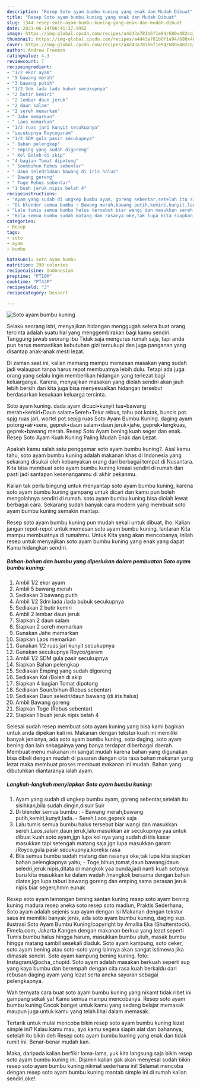 ```yaml
---
description: "Resep Soto ayam bumbu kuning yang enak dan Mudah Dibuat"
title: "Resep Soto ayam bumbu kuning yang enak dan Mudah Dibuat"
slug: 1344-resep-soto-ayam-bumbu-kuning-yang-enak-dan-mudah-dibuat
date: 2021-06-14T06:41:37.995Z
image: https://img-global.cpcdn.com/recipes/a4d43a781b6f1e94/680x482cq70/soto-ayam-bumbu-kuning-foto-resep-utama.jpg
thumbnail: https://img-global.cpcdn.com/recipes/a4d43a781b6f1e94/680x482cq70/soto-ayam-bumbu-kuning-foto-resep-utama.jpg
cover: https://img-global.cpcdn.com/recipes/a4d43a781b6f1e94/680x482cq70/soto-ayam-bumbu-kuning-foto-resep-utama.jpg
author: Andrew Freeman
ratingvalue: 4.3
reviewcount: 7
recipeingredient:
- "1/2 ekor ayam"
- "5 bawang merah"
- "3 bawang putih"
- "1/2 Sdm lada lada bubuk secukupnya"
- "2 butir kemiri"
- "2 lembar daun jeruk"
- "2 daun salam"
- "2 sereh memarkan"
- " Jahe memarkan"
- " Laos memarkan"
- "1/2 ruas jari kunyit secukupnya"
- "secukupnya Roycogaram"
- "1/2 SDM gula pasir secukupnya"
- " Bahan pelengkap"
- " Emping yang sudah digoreng"
- " Kol Boleh di skip"
- "4 bagian Tomat dipotong"
- " Sounbihun Rebus sebentar"
- " Daun seledridaun bawang di iris halus"
- " Bawang goreng"
- " Toge Rebus sebentar"
- "1 buah jeruk nipis belah 4"
recipeinstructions:
- "Ayam yang sudah di ungkep bumbu ayam, goreng sebentar,setelah itu sisihkan,bila sudah dingin,disuir Suir"
- "Di blender semua bumbu : Bawang merah,bawang putih,kemiri,kunyit,lada. Sereh,Laos,geprek saja"
- "Lalu tumis semua bumbu halus tersebut biar wangi dan masukkan sereh,Laos,salam,daun jeruk,lalu masukkan air secukupnya yaa untuk dibuat kuah soto ayam,jgn lupa kol nya yang sudah di iris kasar masukkan tapi setengah matang saja,jgn lupa masukkan garam /Royco,gula pasir secukupnya,koreksi rasa"
- "Bila semua bumbu sudah matang dan rasanya oke,tak lupa kita siapkan bahan pelengkapnya yaitu; Toge,bihun,tomat,daun bawang/daun seledri,jeruk nipis,ditata di mangkok yaa bunda,jadi nanti kuah sotonya baru kita masukkan ke dalam wadah /mangkok bersama dengan bahan diatas,jgn lupa taburi bawang goreng dan emping,sama perasan jeruk nipis biar segerr,hmm eunak"
categories:
- Resep
tags:
- soto
- ayam
- bumbu

katakunci: soto ayam bumbu 
nutrition: 299 calories
recipecuisine: Indonesian
preptime: "PT10M"
cooktime: "PT43M"
recipeyield: "3"
recipecategory: Dessert

---
```



![Soto ayam bumbu kuning](https://img-global.cpcdn.com/recipes/a4d43a781b6f1e94/680x482cq70/soto-ayam-bumbu-kuning-foto-resep-utama.jpg)

Selaku seorang istri, menyajikan hidangan menggugah selera buat orang tercinta adalah suatu hal yang menggembirakan bagi kamu sendiri. Tanggung jawab seorang ibu Tidak saja mengurus rumah saja, tapi anda pun harus memastikan kebutuhan gizi tercukupi dan juga panganan yang disantap anak-anak mesti lezat.

Di zaman  saat ini, kalian memang mampu memesan masakan yang sudah jadi walaupun tanpa harus repot membuatnya lebih dulu. Tetapi ada juga orang yang selalu ingin memberikan hidangan yang terlezat bagi keluarganya. Karena, menyajikan masakan yang diolah sendiri akan jauh lebih bersih dan kita juga bisa menyesuaikan hidangan tersebut berdasarkan kesukaan keluarga tercinta. 

Soto ayam kuning. dada ayam dicuci•kunyit tua•bawang merah•kemiri•Daun salam•Sereh•Telur rebus, tahu pot.kotak, buncis pot. spjg ruas jari, wortel pot.sepjg ruas Soto Ayam Bumbu Kuning. daging ayam potong•air•sere, geprek•daun salam•daun jeruk•jahe, geprek•lengkuas, geprek•bawang merah. Resep Soto Ayam bening kuah seger dan enak. Resep Soto Ayam Kuah Kuning Paling Mudah Enak dan Lezat.

Apakah kamu salah satu penggemar soto ayam bumbu kuning?. Asal kamu tahu, soto ayam bumbu kuning adalah makanan khas di Indonesia yang sekarang disukai oleh kebanyakan orang dari berbagai tempat di Nusantara. Kita bisa membuat soto ayam bumbu kuning kreasi sendiri di rumah dan pasti jadi santapan kesenanganmu di akhir pekanmu.

Kalian tak perlu bingung untuk menyantap soto ayam bumbu kuning, karena soto ayam bumbu kuning gampang untuk dicari dan kamu pun boleh mengolahnya sendiri di rumah. soto ayam bumbu kuning bisa diolah lewat berbagai cara. Sekarang sudah banyak cara modern yang membuat soto ayam bumbu kuning semakin mantap.

Resep soto ayam bumbu kuning pun mudah sekali untuk dibuat, lho. Kalian jangan repot-repot untuk memesan soto ayam bumbu kuning, lantaran Kita mampu membuatnya di rumahmu. Untuk Kita yang akan mencobanya, inilah resep untuk menyajikan soto ayam bumbu kuning yang enak yang dapat Kamu hidangkan sendiri.

<!--inarticleads1-->

##### Bahan-bahan dan bumbu yang diperlukan dalam pembuatan Soto ayam bumbu kuning:

1. Ambil 1/2 ekor ayam
1. Ambil 5 bawang merah
1. Sediakan 3 bawang putih
1. Ambil 1/2 Sdm lada /lada bubuk secukupnya
1. Sediakan 2 butir kemiri
1. Ambil 2 lembar daun jeruk
1. Siapkan 2 daun salam
1. Siapkan 2 sereh memarkan
1. Gunakan  Jahe memarkan
1. Siapkan  Laos memarkan
1. Gunakan 1/2 ruas jari kunyit secukupnya
1. Gunakan secukupnya Royco/garam
1. Ambil 1/2 SDM gula pasir secukupnya
1. Siapkan  Bahan pelengkap
1. Sediakan  Emping yang sudah digoreng
1. Sediakan  Kol /Boleh di skip
1. Siapkan 4 bagian Tomat dipotong
1. Sediakan  Soun/bihun (Rebus sebentar)
1. Sediakan  Daun seledri/daun bawang (di iris halus)
1. Ambil  Bawang goreng
1. Siapkan  Toge (Rebus sebentar)
1. Siapkan 1 buah jeruk nipis belah 4


Selesai sudah resep membuat soto ayam kuning yang bisa kami bagikan untuk anda dipekan kali ini. Makanan dengan tekstur kuah ini memiliki banyak jenisnya, ada soto ayam bumbu kuning, soto daging, soto ayam bening dan lain sebagainya yang banya terdapat diberbagai daerah. Membuat menu makanan ini sangat mudah karena bahan yang digunakan bisa dibeli dengan mudah di pasaran dengan cita rasa bahan makanan yang lezat maka membuat proses membuat makanan ini mudah. Bahan yang dibutuhkan diantaranya ialah ayam. 

<!--inarticleads2-->

##### Langkah-langkah menyiapkan Soto ayam bumbu kuning:

1. Ayam yang sudah di ungkep bumbu ayam, goreng sebentar,setelah itu sisihkan,bila sudah dingin,disuir Suir
1. Di blender semua bumbu : - Bawang merah,bawang putih,kemiri,kunyit,lada. - Sereh,Laos,geprek saja
1. Lalu tumis semua bumbu halus tersebut biar wangi dan masukkan sereh,Laos,salam,daun jeruk,lalu masukkan air secukupnya yaa untuk dibuat kuah soto ayam,jgn lupa kol nya yang sudah di iris kasar masukkan tapi setengah matang saja,jgn lupa masukkan garam /Royco,gula pasir secukupnya,koreksi rasa
1. Bila semua bumbu sudah matang dan rasanya oke,tak lupa kita siapkan bahan pelengkapnya yaitu; - Toge,bihun,tomat,daun bawang/daun seledri,jeruk nipis,ditata di mangkok yaa bunda,jadi nanti kuah sotonya baru kita masukkan ke dalam wadah /mangkok bersama dengan bahan diatas,jgn lupa taburi bawang goreng dan emping,sama perasan jeruk nipis biar segerr,hmm eunak


Resep soto ayam lamongan bening santan kuning resep soto ayam bening kuning madura resep aneka soto resep soto madiun, Praktis Sederhana, Soto ayam adalah sejenis sup ayam dengan isi Makanan dengan tekstur saus ini memiliki banyak jenis, ada soto ayam bumbu kuning, daging sup. ilustrasi Soto Ayam Bumbu Kuning/copyright by Amallia Eka (Shutterstock). Fimela.com, Jakarta Kangen dengan makanan berkua yang lezat seperti Tumis bumbu halus hingga harum, masukkan bumbu utuh, masak bumbu hingga matang sambil sesekali diaduk. Soto ayam kampung, soto ceker, soto ayam bening atau soto-soto yang lainnya akan sangat istimewa jika dimasak sendiri. Soto ayam kampung bening kuning. foto: Instagram/@ocha_chupid. Soto ayam adalah masakan berkuah seperti sup yang kaya bumbu dan berempah dengan cita rasa kuah berkaldu dari rebusan daging ayam yang lezat serta aneka sayuran sebagai pelengkapnya. 

Wah ternyata cara buat soto ayam bumbu kuning yang nikamt tidak ribet ini gampang sekali ya! Kamu semua mampu mencobanya. Resep soto ayam bumbu kuning Cocok banget untuk kamu yang sedang belajar memasak maupun juga untuk kamu yang telah lihai dalam memasak.

Tertarik untuk mulai mencoba bikin resep soto ayam bumbu kuning lezat simple ini? Kalau kamu mau, ayo kamu segera siapin alat dan bahannya, setelah itu bikin deh Resep soto ayam bumbu kuning yang enak dan tidak rumit ini. Benar-benar mudah kan. 

Maka, daripada kalian berfikir lama-lama, yuk kita langsung saja bikin resep soto ayam bumbu kuning ini. Dijamin kalian gak akan menyesal sudah bikin resep soto ayam bumbu kuning nikmat sederhana ini! Selamat mencoba dengan resep soto ayam bumbu kuning mantab simple ini di rumah kalian sendiri,oke!.

